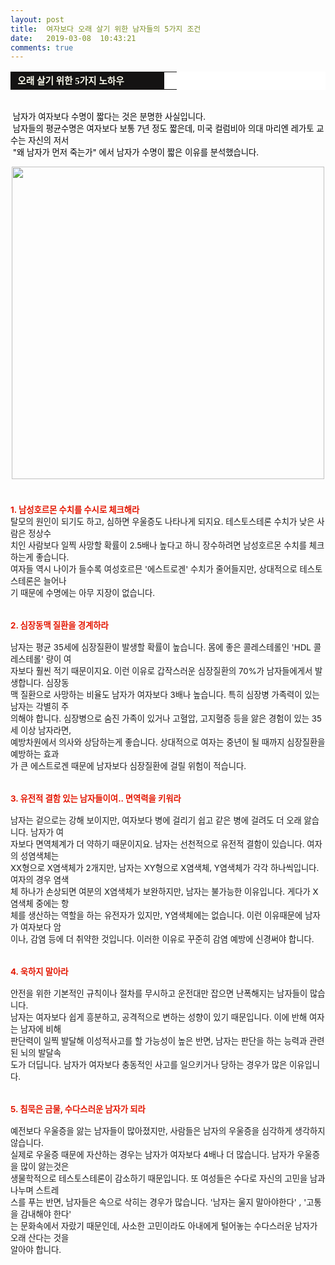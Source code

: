 ```yaml
---
layout: post
title:  여자보다 오래 살기 위한 남자들의 5가지 조건
date:   2019-03-08  10:43:21
comments: true
---
```




<font color="#000000"><table width="99%" bgcolor="#ffffff" cellspacing="1" cellpadding="2"><tbody><tr><td width="230" bgcolor="#141313" style-="border-bottom:#141313 1px solid; border-left:#141313 1px solid; border-top:#141313 1px solid; &#13;&#10;border-right:#141313 1px solid"><span style="color: rgb(0, 0, 0); font-family: 맑은 고딕, dotum, verdana; font-size: 11pt;"><strong><span syle="font-size:11pt"><font color="#fffff0"><span style="font-size: 10pt;">&nbsp;<span style="font-size: 11pt;">오래 살기 위한 5가지 노하우</span></span></font></span></strong></span></td><td style="border-width: 0px 0px 1px; border-style: solid; border-color: rgb(255, 255, 255) rgb(255, 255, 255) rgb(20, 19, 19);"><span style="font-size: 11pt;"><font color="#000000"><span style="font-size: 10pt;">&nbsp;</span></font></span></td></tr></tbody></table><p><br><span style="font-size: 10pt;">&nbsp;남자가 여자보다 수명이 짧다는 것은 분명한 사실입니다.</span><br><span style="font-size: 10pt;">&nbsp;남자들의 평균수명은 여자보다 보통 7년 정도 짧은데, 미국 컬럼비아 의대 마리엔 레가토 교수는 자신의 저서 <br>&nbsp;</span><span style="font-size: 10pt;">"왜 남자가 먼저 죽는가" 에서 남자가 수명이 짧은 이유를 분석했습니다.<br></span></p></font><span style="font-size: 10pt;"><p><font color="#000000"> </font></p><center>﻿<span data-url="https://t1.daumcdn.net/cfile/tistory/1162801E4C8F9C6368?download" data-lightbox="lightbox"><img width="500" height="333" style="height: auto; cursor: pointer; max-width: 100%;" alt="" src="https://t1.daumcdn.net/cfile/tistory/1162801E4C8F9C6368" filename="cfile27.uf@1162801E4C8F9C636860F1.jpg" filemime=""></span><span style="font-size: 10pt;">﻿</span></center></span><font size="3">﻿<br></font><span style="font-size: 10pt;">﻿<br><strong><font color="#e31600">1. 남성호르몬 수치를 수시로 체크해라</font></strong><br></span><span style="font-size:10pt;">탈모의 원인이 되기도 하고, 심하면 우울증도 나타나게 되지요. 테스토스테론 수치가 낮은 </span><span style="font-size:10pt;">사람은 정상수<br></span><span style="font-size:10pt;">치인 사람보다 일찍 사망할 확률이 2.5배나 높다고 하니 장수하려면 남성호르몬 수치를 </span><span style="font-size: 10pt;">체크하는게 좋습니</span><span style="font-size:10pt;">다. <br></span><span style="font-size:10pt;">여자들 역시 나이가 들수록 여성호르믄 '에스트로겐' 수치가 줄어들지만, 상대</span><span style="font-size: 10pt;">적으로 테스토스테론은 늘</span><span style="font-size:10pt;">어나<br> 기 때</span><span style="font-size:10pt;">문에 수명에는 아무 지장이 없습니다.<br><br></span><br><span style="font-size: 10pt;"><strong><font color="#e31600"><span style="font-size:10pt;">2. 심장동맥 질환을 경계하라</span></font></strong></span><span style="font-size: 10pt;"> <br></span><span style="font-size:10pt;"><br> 남자는 평균 35세에 심장질환이 발생할 확률이 높습니다. 몸에 좋은 콜레스테롤인 'HDL 콜레스테롤' </span><span style="font-size: 10pt;">량이 </span><span style="font-size:10pt;">여<br> 자</span><span style="font-size:10pt;">보다 훨씬 적기 때문이지요. 이런 이유로 갑작스러운 심장질환의 70%가 남자들에게서 발생</span><span style="font-size: 10pt;">합니다. </span><span style="font-size:10pt;">심장동<br> 맥 질</span><span style="font-size:10pt;">환으로 사망하는 비율도 남자가 여자보다 3배나 높습니다. 특히 심장병 가족력이 </span><span style="font-size: 10pt;">있는 남자는 </span><span style="font-size:10pt;">각별히 주<br> 의해야 </span><span style="font-size:10pt;">합니다. 심장병으로 숨진 가족이 있거나 고혈압, 고지혈증 등을 앓은 경</span><span style="font-size: 10pt;">험이 있는 35세 이</span><span style="font-size:10pt;">상 남자라면, <br>예방</span><span style="font-size:10pt;">차원에서 의사와 상담하는게 좋습니다. 상대적으로 여자는 중년</span><span style="font-size: 10pt;">이 될 때까지 심장질환을 </span><span style="font-size:10pt;">예방하는 효과<br> 가 큰 </span><span style="font-size:10pt;">에스트로겐 때문에 남자보다 심장질환에 걸릴 위험이 </span><span style="font-size: 10pt;">적습니다.<br><br></span><br><span style="font-size: 10pt;"><strong><font color="#e31600"><span style="font-size:10pt;">3. 유전적 결함 있는 남자들이여.. 면역력을 키워라</span></font></strong></span><span style="font-size: 10pt;"> <br></span><span style="font-size:10pt;"><br> 남자는 겉으로는 강해 보이지만, 여자보다 병에 걸리기 쉽고 같은 병에 걸려도 더 오래 앓습니다. </span><span style="font-size:10pt;">남자가 여<br> 자</span><span style="font-size:10pt;">보다 면역체계가 더 약하기 때문이지요. 남자는 선천적으로 유전적 결함이 있습니다. </span><span style="font-size:10pt;">여자의 성염색체는 <br>XX형</span><span style="font-size:10pt;">으로 X염색체가 2개지만, 남자는 XY형으로 X염색체, Y염색체가 각각 하나</span><span style="font-size: 10pt;">씩입니다. </span><span style="font-size:10pt;">여자의 경우 염색<br> 체 하나가 </span><span style="font-size:10pt;">손상되면 여분의 X염색체가 보완하지만, 남자는 불가능한 이</span><span style="font-size: 10pt;">유입니다. </span><span style="font-size:10pt;">게다가 X염색체 중에는 항<br> 체를 생산하는 </span><span style="font-size:10pt;">역할을 하는 유전자가 있지만, Y염색체에는 없</span><span style="font-size: 10pt;">습니다. </span><span style="font-size:10pt;">이런 이유때문에 남자가 여자보다 암<br> 이나, 감염 등에 더 </span><span style="font-size:10pt;">취약한 것입니다. 이러한 이유로 꾸</span><span style="font-size: 10pt;">준히 감염 예방에 </span><span style="font-size:10pt;">신경써야 합니다.<br><br></span><br><span style="font-size: 10pt;"><strong><font color="#e31600"><span style="font-size:10pt;">4. 욱하지 말아라</span></font></strong></span><span style="font-size: 10pt;"> <br></span><span style="font-size:10pt;"><br> 안전을 위한 기본적인 규칙이나 절차를 무시하고 운전대만 잡으면 난폭해지는 남자들이 많습니다. <br></span><span style="font-size:10pt;">남자는 여자</span><span style="font-size:10pt;">보다 쉽게 흥분하고, 공격적으로 변하는 성향이 있기 때문입니다. </span><span style="font-size: 10pt;">이에 반해 여자는 남자에 비해 <br></span><span style="font-size:10pt;">판단력이 일</span><span style="font-size:10pt;">찍 발달해 이성적사고를 할 가능성이 높은 반면, 남자는 </span><span style="font-size: 10pt;">판단을 하는 능력과 관련된 뇌의 발달속<br></span><span style="font-size:10pt;">도가 더딥니다. </span><span style="font-size:10pt;">남자가 여자보다 충동적인 사고를 일으키거</span><span style="font-size: 10pt;">나 당하는 경우가 많은 이유입니다.<br><br></span><br><span style="font-size: 10pt;"><strong><font color="#e31600"><span style="font-size:10pt;">5. 침묵은 금물, 수다스러운 남자가 되라</span></font></strong></span><span style="font-size: 10pt;"> <br></span><span style="font-size:10pt;"><br> 예전보다 우울증을 앓는 남자들이 많아졌지만, 사람들은 남자의 우울증을 심각하게 생각하지 않습</span><span style="font-size: 10pt;">니다. <br></span><span style="font-size:10pt;">실제로 </span><span style="font-size:10pt;">우울증 때문에 자산하는 경우는 남자가 여자보다 4배나 더 많습니다. 남자가 우울증을 </span><span style="font-size: 10pt;">많이 앓는것은 <br></span><span style="font-size:10pt;">생물학적</span><span style="font-size:10pt;">으로 테스토스테론이 감소하기 때문입니다. 또 여성들은 수다로 자신의 고</span><span style="font-size: 10pt;">민을 남과 나누며 스트레<br></span><span style="font-size:10pt;">스를 푸는 반</span><span style="font-size:10pt;">면, 남자들은 속으로 삭히는 경우가 많습니다. </span><span style="font-size:10pt;">'남자는 울지 말아야한다' , '고통을 감내해야 한다' <br>는 문화속</span><span style="font-size:10pt;">에서 자랐기 때문인데, 사소한 고민이</span><span style="font-size: 10pt;">라도 아내</span><span style="font-size: 10pt;"><span style="font-size: 10pt;">에게 털어놓는 수다스러운 남자가 오래 산다는 것을 <br> 알아야 합니다.</span>
